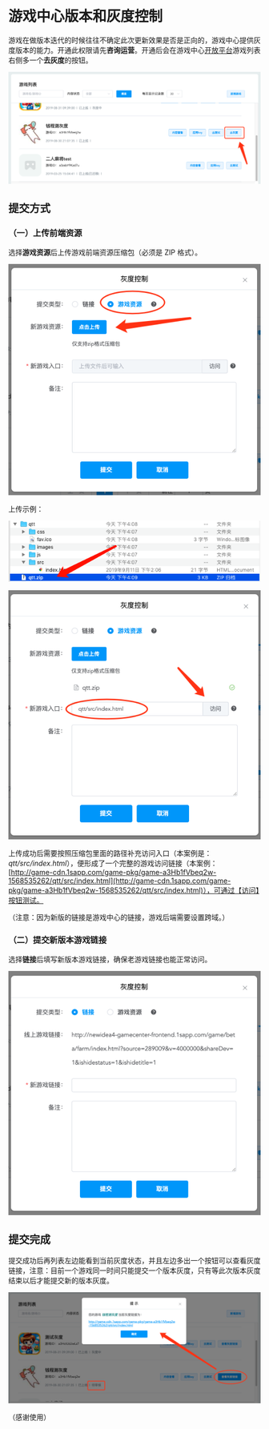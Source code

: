 # 游戏中心版本和灰度控制

游戏在做版本迭代的时候往往不确定此次更新效果是否是正向的，游戏中心提供灰度版本的能力。开通此权限请先**咨询运营**。开通后会在游戏中心[开放平台](http://newidea4-gamecenter-frontend.1sapp.com/open-cms-new/prod/index.html#/login)游戏列表右侧多一个**去灰度**的按钮。

![去灰度按钮](./image/open-cms-do-versions-btn.png)

## 提交方式

### （一）上传前端资源

选择**游戏资源**后上传游戏前端资源压缩包（必须是 ZIP 格式）。

![上传游戏资源](./image/choose-game-resource.png)

上传示例：

![上传压缩包](./image/open-cms-versions-zip.png)

![上传成功](./image/fill-in-remind-path.png)

上传成功后需要按照压缩包里面的路径补充访问入口（本案例是：*qtt/src/index.html*），便形成了一个完整的游戏访问链接（本案例：[http://game-cdn.1sapp.com/game-pkg/game-a3Hb1fVbeq2w-1568535262/qtt/src/index.html](http://game-cdn.1sapp.com/game-pkg/game-a3Hb1fVbeq2w-1568535262/qtt/src/index.html)），可通过【访问】按钮测试。

（注意：因为新版的链接是游戏中心的链接，游戏后端需要设置跨域。）


### （二）提交新版本游戏链接

选择**链接**后填写新版本游戏链接，确保老游戏链接也能正常访问。

![新游戏链接](./image/submit-new-game-url.png)

## 提交完成

提交成功后再列表左边能看到当前灰度状态，并且左边多出一个按钮可以查看灰度链接，注意：目前一个游戏同一时间只能提交一个版本灰度，只有等此次版本灰度结束以后才能提交新的版本灰度。

![查看灰度链接](./image/open-cms-status-and-link.png)


（感谢使用）
